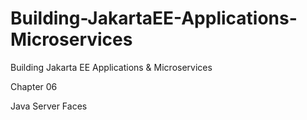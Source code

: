# Building-JakartaEE-Applications-Microservices
Building Jakarta EE Applications &amp; Microservices

Chapter 06

Java Server Faces

